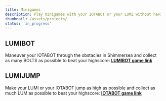 ```yaml
---
title: Minigames
description: Play minigames with your IOTABOT or your LUMI without having to own any NFT
thumbnail: /assets/projects/
status: 'in_progress'
---
```


## LUMIBOT

Maneuver your IOTABOT through the obstacles in Shimmersea and collect as many BOLTS as possible to beat your highscore: **[LUMIBOT game link](https://lumibot.iotabots.io/)**


## LUMIJUMP

Make your LUMI or your IOTABOT jump as high as possible and collect as much LUM as possible to beat your highscore: **[IOTABOT game link](https://lumijump.shimmersea.finance/)**
